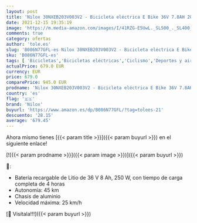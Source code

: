 ```yaml
---
layout: post
title: 'Nilox 30NXEB203V003V2 - Bicicleta eléctrica E Bike 36V 7.8AH 20X4P - J3  Motor 36 V 250 W  batería Recargable de Litio 36 V 8 Ah  Carga Completa 4 h  chasis Aluminio  Velocidad máxima 25 km/h'
date: 2021-12-15 19:35:19
image: 'https://m.media-amazon.com/images/I/41RZG-E5UwL._SL500_._SL400_.jpg'
comments: true
category: ofertas
author: 'tole.es'
slug: 'B086N77GFL-es Nilox 30NXEB203V003V2 - Bicicleta eléctrica E Bike 36V...'
sku: 'B086N77GFL-es'
tags: [ 'Bicicletas','Bicicletas eléctricas','Ciclismo','Deportes y aire libre','Ropa y equipo para deportes','bicicleta','nilox', ]
actualPrice: 679.0 EUR
currency: EUR
price: 679.0
comparePrice: 945.0 EUR
prodname: 'Nilox 30NXEB203V003V2 - Bicicleta eléctrica E Bike 36V 7.8AH 20X4P - J3  Motor 36 V 250 W  batería Recargable de Litio 36 V 8 Ah  Carga Completa 4 h  chasis Aluminio  Velocidad máxima 25 km/h'
country: 'es'
flag: '🇪🇸'
brand: 'Nilox'
buyurl: 'https://www.amazon.es/dp/B086N77GFL/?tag=tolees-21'
descuento: '28.15'
average: '679.45'
---
```


Ahora mismo tienes [{{< param title >}}]({{< param buyurl >}}) en el siguiente enlace!

[![{{< param prodname >}}]({{< param image >}})]({{< param buyurl >}})

🔎:

- Batería recargable de Litio de 36 V 8 Ah, 250 W, con tiempo de carga completa de 4 horas
- Autonomía: 45 km
- Chasis de aluminio
- Velocidad máxima: 25 km/h

[🛒 Visítala!!!]({{< param buyurl >}})

